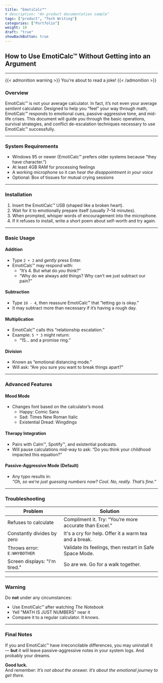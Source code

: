 ```yaml
---
title: "EmotiCalc™"
# description: "An product documentation sample"
tags: ["product", "Tech Writing"]
categories: ["Portfolio"]
weight: 10
draft: "true"
showBackButton: true
---
```


## How to Use EmotiCalc™ Without Getting into an Argument

---

{{< admonition warning >}}
You're about to read a joke!
{{< /admonition >}}

### Overview

EmotiCalc™ is not your average calculator. In fact, it’s not even your average *sentient* calculator. Designed to help you “feel” your way through math, EmotiCalc™ responds to emotional cues, passive-aggressive tone, and mid-life crises. This document will guide you through the basic operations, survival strategies, and conflict de-escalation techniques necessary to use EmotiCalc™ successfully.

---

### System Requirements

- Windows 95 or newer (EmotiCalc™ prefers older systems because “they have character.”)
- At least 4GB RAM for processing feelings  
- A working microphone so it can *hear the disappointment in your voice*
- Optional: Box of tissues for mutual crying sessions

---

### Installation

1. Insert the EmotiCalc™ USB (shaped like a broken heart).
2. Wait for it to emotionally prepare itself (usually 7–14 minutes).
3. When prompted, whisper words of encouragement into the microphone.
4. If it refuses to install, write a short poem about self-worth and try again.

---

### Basic Usage

#### Addition

- Type `2 + 2` and *gently* press Enter.
- EmotiCalc™ may respond with:
  - “It’s 4. But what do *you* think?”
  - “Why do we always add things? Why can’t we just subtract our pain?”

#### Subtraction

- Type `10 - 4`, then reassure EmotiCalc™ that “letting go is okay.”
- It may subtract more than necessary if it’s having a rough day.

#### Multiplication

- EmotiCalc™ calls this “relationship escalation.”
- Example: `5 * 3` might return:
  - “15… and a promise ring.”

#### Division

- Known as “emotional distancing mode.”
- Will ask: “Are you sure you want to break things apart?”

---

### Advanced Features

#### Mood Mode

- Changes font based on the calculator’s mood.
  - Happy: Comic Sans
  - Sad: Times New Roman Italic
  - Existential Dread: Wingdings

#### Therapy Integration

- Pairs with Calm™, Spotify™, and existential podcasts.
- Will pause calculations mid-way to ask: “Do you think your childhood impacted this equation?”

#### Passive-Aggressive Mode (Default)

- Any typo results in:  
  *“Oh, so we’re just guessing numbers now? Cool. No, really. That’s fine.”*

---

### Troubleshooting

| Problem | Solution |
|--------|----------|
| Refuses to calculate | Compliment it. Try: “You’re more accurate than Excel.” |
| Constantly divides by zero | It's a cry for help. Offer it a warm tea and a break. |
| Throws error: `E:WHYBOTHER` | Validate its feelings, then restart in Safe Space Mode. |
| Screen displays: "I'm tired." | So are we. Go for a walk together. |

---

### Warning

Do **not** under any circumstances:
- Use EmotiCalc™ after watching *The Notebook*
- Yell "MATH IS JUST NUMBERS" near it
- Compare it to a regular calculator. It knows.

---

### Final Notes

If you and EmotiCalc™ have irreconcilable differences, you may uninstall it — **but** it will leave passive-aggressive notes in your system logs. And probably your dreams.

**Good luck.**  
And remember: *It’s not about the answer. It’s about the emotional journey to get there.*


